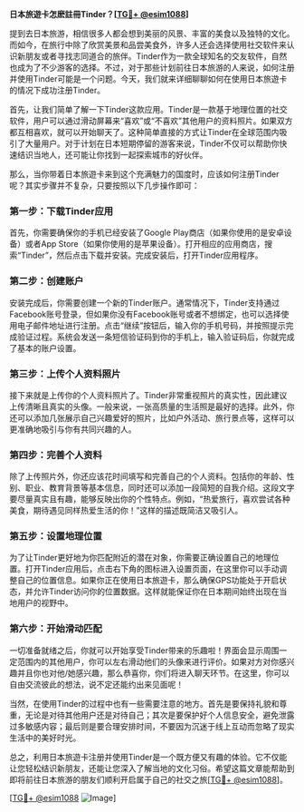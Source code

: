 **日本旅遊卡怎麽註冊Tinder？[[TG💪+ @esim1088](https://t.me/s/esim1088)]**

提到去日本旅游，相信很多人都会想到美丽的风景、丰富的美食以及独特的文化。而如今，在旅行中除了欣赏美景和品尝美食外，许多人还会选择使用社交软件来认识新朋友或者寻找志同道合的旅伴。Tinder作为一款全球知名的交友软件，自然也成为了不少游客的选择。不过，对于那些计划前往日本旅游的人来说，如何注册并使用Tinder可能是一个问题。今天，我们就来详细聊聊如何在使用日本旅遊卡的情况下成功注册Tinder。

首先，让我们简单了解一下Tinder这款应用。Tinder是一款基于地理位置的社交软件，用户可以通过滑动屏幕来“喜欢”或“不喜欢”其他用户的资料照片。如果双方都互相喜欢，就可以开始聊天了。这种简单直接的方式让Tinder在全球范围内吸引了大量用户。对于计划在日本短期停留的游客来说，Tinder不仅可以帮助你快速结识当地人，还可能让你找到一起探索城市的好伙伴。

那么，当你带着日本旅遊卡来到这个充满魅力的国度时，应该如何注册Tinder呢？其实步骤并不复杂，只要按照以下几步操作即可：

### 第一步：下载Tinder应用

首先，你需要确保你的手机已经安装了Google Play商店（如果你使用的是安卓设备）或者App Store（如果你使用的是苹果设备）。打开相应的应用商店，搜索“Tinder”，然后点击下载并安装。完成安装后，打开Tinder应用程序。

### 第二步：创建账户

安装完成后，你需要创建一个新的Tinder账户。通常情况下，Tinder支持通过Facebook账号登录，但如果你没有Facebook账号或者不想绑定，也可以选择使用电子邮件地址进行注册。点击“继续”按钮后，输入你的手机号码，并按照提示完成验证过程。系统会发送一条短信验证码到你的手机上，输入验证码后，你就完成了基本的账户设置。

### 第三步：上传个人资料照片

接下来就是上传你的个人资料照片了。Tinder非常重视照片的真实性，因此建议上传清晰且真实的头像。一般来说，一张高质量的生活照是最好的选择。此外，你还可以添加几张展示自己兴趣爱好的照片，比如户外活动、旅行景点等，这样可以更准确地吸引与你有共同兴趣的人。

### 第四步：完善个人资料

除了上传照片外，你还应该花时间填写和完善自己的个人资料。包括你的年龄、性别、职业、教育背景等基本信息，同时还可以添加一段简短的自我介绍。这段文字要尽量真实且有趣，能够反映出你的个性特点。例如，“热爱旅行，喜欢尝试各种美食，期待遇见同样热爱生活的你！”这样的描述既简洁又吸引人。

### 第五步：设置地理位置

为了让Tinder更好地为你匹配附近的潜在对象，你需要正确设置自己的地理位置。打开Tinder应用后，点击右下角的图标进入设置页面，在这里你可以手动调整自己的位置信息。如果你正在使用日本旅遊卡，那么确保GPS功能处于开启状态，并允许Tinder访问你的位置数据。这样就能保证你在日本期间始终出现在当地用户的视野中。

### 第六步：开始滑动匹配

一切准备就绪之后，你就可以开始享受Tinder带来的乐趣啦！界面会显示周围一定范围内的其他用户，你可以左右滑动他们的头像来进行评价。如果对方对你感兴趣并且你也对他/她感兴趣，那么恭喜你，你们将进入聊天环节。在这里，你可以自由交流彼此的想法，说不定还能约出来见面呢！

当然，在使用Tinder的过程中也有一些需要注意的地方。首先是要保持礼貌和尊重，无论是对待其他用户还是对待自己；其次是要保护好个人信息安全，避免泄露过多敏感内容；最后则是要合理安排时间，不要因为沉迷于线上互动而忽略了现实生活中的美好时光。

总之，利用日本旅遊卡注册并使用Tinder是一个既方便又有趣的体验。它不仅能让您轻松结识新朋友，还能让您深入了解当地的文化习俗。希望这篇文章能帮助到即将前往日本旅游的朋友们顺利开启属于自己的社交之旅[[TG💪+ @esim1088](https://t.me/s/esim1088)]。

[[TG💪+ @esim1088](https://t.me/s/esim1088) ![Image](https://i.postimg.cc/4NQfJmqS/Snipaste-2025-05-13-00-14-12.png)]